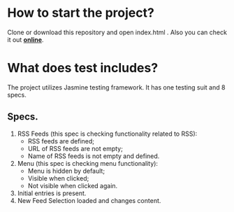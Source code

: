 # How to start the project?

Clone or download this repository and open index.html . Also you can check it out **[online](https://dimafeoktistov.github.io/reader-test)**.

# What does test includes?

The project utilizes Jasmine testing framework. It has one testing suit and 8 specs.

## Specs.

1. RSS Feeds (this spec is checking functionality related to RSS):
   * RSS feeds are defined;
   * URL of RSS feeds are not empty;
   * Name of RSS feeds is not empty and defined.
2. Menu (this spec is checking menu functionality):
   * Menu is hidden by default;
   * Visible when clicked;
   * Not visible when clicked again.
3. Initial entries is present.
4. New Feed Selection loaded and changes content.
